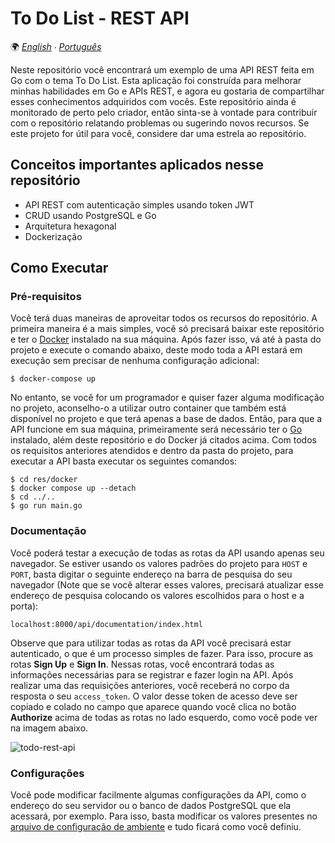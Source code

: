 # To Do List - REST API

🌍 *[English](README.md) ∙ [Português](README_pt.md)*

Neste repositório você encontrará um exemplo de uma API REST feita em Go com o tema To Do List. Esta aplicação foi
construída para melhorar minhas habilidades em Go e APIs REST, e agora eu gostaria de compartilhar esses conhecimentos
adquiridos com vocês. Este repositório ainda é monitorado de perto pelo criador, então sinta-se à vontade para contribuir
com o repositório relatando problemas ou sugerindo novos recursos. Se este projeto for útil para você, considere dar uma
estrela ao repositório.

## Conceitos importantes aplicados nesse repositório

* API REST com autenticação simples usando token JWT
* CRUD usando PostgreSQL e Go
* Arquitetura hexagonal
* Dockerização

## Como Executar

### Pré-requisitos

Você terá duas maneiras de aproveitar todos os recursos do repositório. A primeira maneira é a mais simples, você só
precisará baixar este repositório e ter o [Docker](https://www.docker.com/get-started/) instalado na sua máquina. Após
fazer isso, vá até à pasta do projeto e execute o comando abaixo, deste modo toda a API estará em execução sem precisar
de nenhuma configuração adicional:

```shell
$ docker-compose up
```

No entanto, se você for um programador e quiser fazer alguma modificação no projeto, aconselho-o a utilizar outro
container que também está disponível no projeto e que terá apenas a base de dados. Então, para que a API funcione em sua
máquina, primeiramente será necessário ter o [Go](https://go.dev/dl/) instalado, além deste repositório e do Docker já
citados acima. Com todos os requisitos anteriores atendidos e dentro da pasta do projeto, para executar a API basta
executar os seguintes comandos:

```shell
$ cd res/docker
$ docker compose up --detach
$ cd ../..
$ go run main.go
```

### Documentação

Você poderá testar a execução de todas as rotas da API usando apenas seu navegador. Se estiver usando os valores padrões
do projeto para `HOST` e `PORT`, basta digitar o seguinte endereço na barra de pesquisa do seu navegador
(Note que se você alterar esses valores, precisará atualizar esse endereço de pesquisa colocando os valores escolhidos
para o host e a porta):

```
localhost:8000/api/documentation/index.html
```

Observe que para utilizar todas as rotas da API você precisará estar autenticado, o que é um processo simples de fazer.
Para isso, procure as rotas **Sign Up** e **Sign In**. Nessas rotas, você encontrará todas as informações necessárias
para se registrar e fazer login na API. Após realizar uma das requisições anteriores, você receberá no corpo da resposta
o seu `access_token`. O valor desse token de acesso deve ser copiado e colado no campo que aparece quando você clica no
botão **Authorize** acima de todas as rotas no lado esquerdo, como você pode ver na imagem abaixo.

![todo-rest-api](https://user-images.githubusercontent.com/89457923/169172172-1c112bf0-14d0-43c2-89d9-ba52c8391ac2.png)

### Configurações

Você pode modificar facilmente algumas configurações da API, como o endereço do seu servidor ou o banco de dados
PostgreSQL que ela acessará, por exemplo. Para isso, basta modificar os valores presentes no [arquivo de configuração de
ambiente](.env) e tudo ficará como você definiu.
